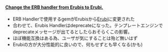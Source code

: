 #### [Change the ERB handler from Erubis to Erubi.](https://github.com/rails/rails/pull/27757)

* ERB Handlerで使用するgemがErubisから[Erubi](https://github.com/jeremyevans/erubi)に変更された
* 合わせて、Erubis Handlerはdeprecateになった。テンプレートエンジンでdeprecateメッセージが出てるとしたらおそらくこの影響。
* ほぼ機能互換はある為、ユーザが気にすることは殆ど無いはず
* Erubiの方が大分性能的に良いので、何もせずとも早くなる(かも)
